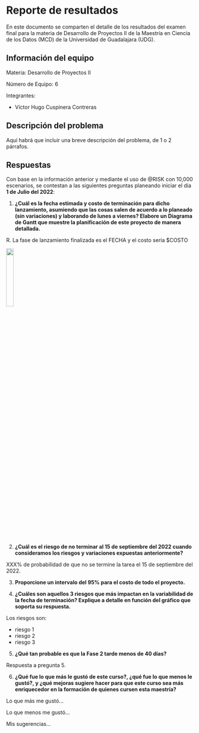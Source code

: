# Reporte de resultados
En este documento se comparten el detalle de los resultados del examen final para la materia de Desarrollo de Proyectos II de la Maestría en Ciencia de los Datos (MCD) de la Universidad de Guadalajara (UDG).

## Información del equipo

Materia: Desarrollo de Proyectos II

Número de Equipo: 6

Integrantes:
- Víctor Hugo Cuspinera Contreras


## Descripción del problema

Aquí habrá que incluir una breve descripción del problema, de 1 o 2 párrafos.


## Respuestas

Con base en la información anterior y mediante el uso de @RISK con 10,000 escenarios, se contestan a las siguientes preguntas planeando iniciar el día __1 de Julio del 2022__:

1. **¿Cuál es la fecha estimada y costo de terminación para dicho lanzamiento, asumiendo que las cosas salen de acuerdo a lo planeado (sin variaciones) y laborando de lunes a viernes? Elabore un Diagrama de Gantt que muestre la planificación de este proyecto de manera detallada.**  

R. La fase de lanzamiento finalizada es el FECHA y el costo seria $COSTO

<img src="" width=20%/>

2. **¿Cuál es el riesgo de no terminar al 15 de septiembre del 2022 cuando consideramos los riesgos y variaciones expuestas anteriormente?**  

XXX% de probabilidad de que no se termine la tarea el 15 de septiembre del 2022.

3. **Proporcione un intervalo del 95% para el costo de todo el proyecto.**


4. **¿Cuáles son aquellos 3 riesgos que más impactan en la variabilidad de la fecha de terminación? Explique a detalle en función del gráfico que soporta su respuesta.**  

Los riesgos son:
- riesgo 1
- riesgo 2
- riesgo 3


5. **¿Qué tan probable es que la Fase 2 tarde menos de 40 días?**  

Respuesta a pregunta 5.



6. **¿Qué fue lo que más le gustó de este curso?, ¿qué fue lo que menos le gustó?, y ¿qué mejoras sugiere hacer para que este curso sea más enriquecedor en la formación de quienes cursen esta maestría?**

Lo que más me gustó...

Lo que menos me gustó...

Mis sugerencias...